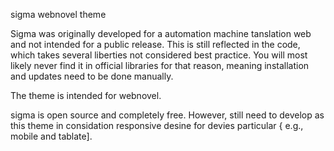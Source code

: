 sigma webnovel theme

Sigma was originally developed for a automation machine tanslation web and not intended for a public release. This is still reflected in the code, which takes several liberties not considered best practice. You will most likely never find it in official libraries for that reason, meaning installation and updates need to be done manually.

The theme is intended for webnovel.

sigma is open source and completely free. However,  still need to develop as this theme in considation responsive desine for devies particular { e.g., mobile and tablate]. 
